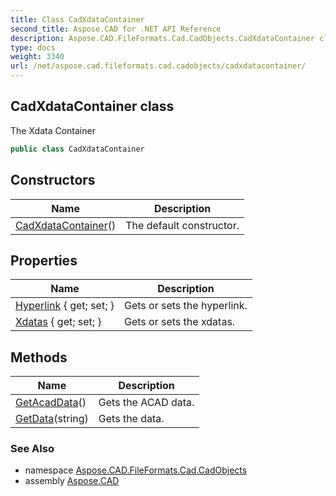 ```yaml
---
title: Class CadXdataContainer
second_title: Aspose.CAD for .NET API Reference
description: Aspose.CAD.FileFormats.Cad.CadObjects.CadXdataContainer class. The Xdata Container
type: docs
weight: 3340
url: /net/aspose.cad.fileformats.cad.cadobjects/cadxdatacontainer/
---
```

## CadXdataContainer class

The Xdata Container

```csharp
public class CadXdataContainer
```

## Constructors

| Name | Description |
| --- | --- |
| [CadXdataContainer](cadxdatacontainer/)() | The default constructor. |

## Properties

| Name | Description |
| --- | --- |
| [Hyperlink](../../aspose.cad.fileformats.cad.cadobjects/cadxdatacontainer/hyperlink/) { get; set; } | Gets or sets the hyperlink. |
| [Xdatas](../../aspose.cad.fileformats.cad.cadobjects/cadxdatacontainer/xdatas/) { get; set; } | Gets or sets the xdatas. |

## Methods

| Name | Description |
| --- | --- |
| [GetAcadData](../../aspose.cad.fileformats.cad.cadobjects/cadxdatacontainer/getacaddata/)() | Gets the ACAD data. |
| [GetData](../../aspose.cad.fileformats.cad.cadobjects/cadxdatacontainer/getdata/)(string) | Gets the data. |

### See Also

* namespace [Aspose.CAD.FileFormats.Cad.CadObjects](../../aspose.cad.fileformats.cad.cadobjects/)
* assembly [Aspose.CAD](../../)


